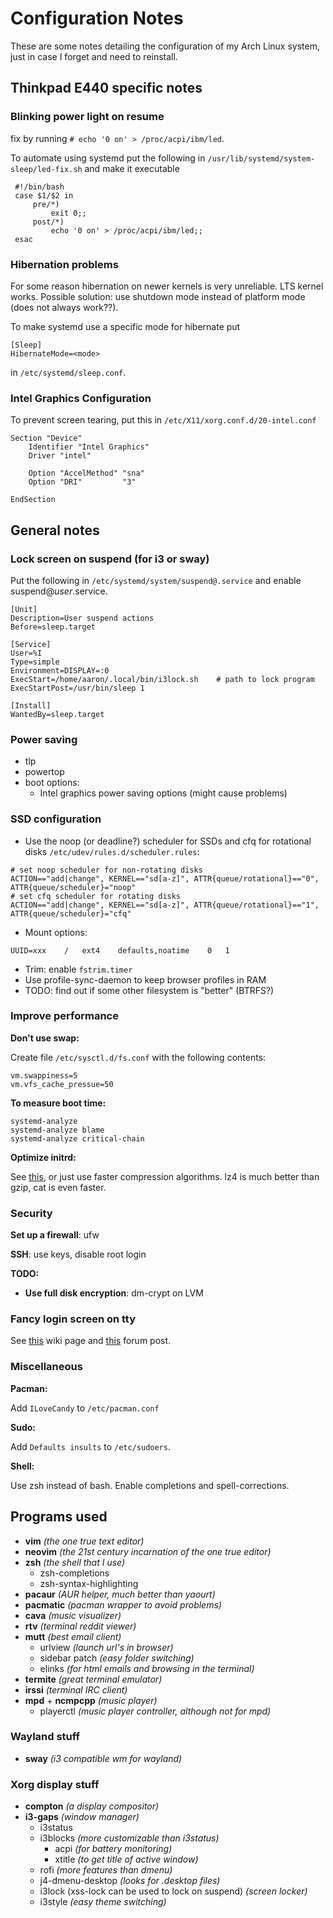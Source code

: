 # Configuration Notes
These are some notes detailing the configuration of my Arch Linux system, just in case I forget and need to reinstall.

## Thinkpad E440 specific notes

### Blinking power light on resume
fix by running ```# echo '0 on' > /proc/acpi/ibm/led```.

To automate using systemd put the following in ```/usr/lib/systemd/system-sleep/led-fix.sh``` and make it executable

```
 #!/bin/bash
 case $1/$2 in
     pre/*)
         exit 0;;
     post/*)
         echo '0 on' > /proc/acpi/ibm/led;;
 esac
```
### Hibernation problems
For some reason hibernation on newer kernels is very unreliable. LTS kernel works.
Possible solution: use shutdown mode instead of platform mode (does not always work??).

To make systemd use a specific mode for hibernate put

    [Sleep]
    HibernateMode=<mode>

in `/etc/systemd/sleep.conf`.

### Intel Graphics Configuration
To prevent screen tearing, put this in `/etc/X11/xorg.conf.d/20-intel.conf`
```
Section "Device"
    Identifier "Intel Graphics"
    Driver "intel"

    Option "AccelMethod" "sna"
    Option "DRI"         "3"

EndSection
```

## General notes

### Lock screen on suspend (for i3 or sway)
Put the following in `/etc/systemd/system/suspend@.service` and enable suspend@*user*.service.
```
[Unit]
Description=User suspend actions
Before=sleep.target

[Service]
User=%I
Type=simple
Environment=DISPLAY=:0
ExecStart=/home/aaron/.local/bin/i3lock.sh    # path to lock program
ExecStartPost=/usr/bin/sleep 1

[Install]
WantedBy=sleep.target
```

### Power saving
- tlp
- powertop
- boot options:
    - Intel graphics power saving options (might cause problems)

### SSD configuration
- Use the noop (or deadline?) scheduler for SSDs and cfq for rotational disks `/etc/udev/rules.d/scheduler.rules`:
```
# set noop scheduler for non-rotating disks
ACTION=="add|change", KERNEL=="sd[a-z]", ATTR{queue/rotational}=="0", ATTR{queue/scheduler}="noop"
# set cfq scheduler for rotating disks
ACTION=="add|change", KERNEL=="sd[a-z]", ATTR{queue/rotational}=="1", ATTR{queue/scheduler}="cfq"
```
- Mount options:
```
UUID=xxx    /   ext4    defaults,noatime    0   1
```
- Trim: enable `fstrim.timer`
- Use profile-sync-daemon to keep browser profiles in RAM
- TODO: find out if some other filesystem is "better" (BTRFS?)

### Improve performance
**Don't use swap:**

Create file `/etc/sysctl.d/fs.conf` with the following contents:

    vm.swappiness=5
    vm.vfs_cache_pressue=50

**To measure boot time:**

    systemd-analyze
    systemd-analyze blame
    systemd-analyze critical-chain

**Optimize initrd:**

See [this](http://blog.falconindy.com/articles/optmizing-bootup-with-mkinitcpio.html), or just use faster compression algorithms.
lz4 is much better than gzip, cat is even faster.


### Security
**Set up a firewall**: ufw

**SSH**: use keys, disable root login

**TODO:**
- **Use full disk encryption**: dm-crypt on LVM

### Fancy login screen on tty
See [this](https://wiki.archlinux.org/index.php/Configure_virtual_console_colors) wiki page and [this](https://bbs.archlinux.org/viewtopic.php?pid=386429#p386429) forum post.

### Miscellaneous
**Pacman:**

Add `ILoveCandy` to `/etc/pacman.conf`

**Sudo:**

Add `Defaults insults` to `/etc/sudoers`.

**Shell:**

Use zsh instead of bash. Enable completions and spell-corrections.

## Programs used
- **vim** *(the one true text editor)*
- **neovim** *(the 21st century incarnation of the one true editor)*
- **zsh** *(the shell that I use)*
    - zsh-completions
    - zsh-syntax-highlighting
- **pacaur** *(AUR helper, much better than yaourt)*
- **pacmatic** *(pacman wrapper to avoid problems)*
- **cava** *(music visualizer)*
- **rtv** *(terminal reddit viewer)*
- **mutt** *(best email client)*
    - urlview *(launch url's in browser)*
    - sidebar patch *(easy folder switching)*
    - elinks *(for html emails and browsing in the terminal)*
- **termite** *(great terminal emulator)*
- **irssi** *(terminal IRC client)*
- **mpd** + **ncmpcpp** *(music player)*
    - playerctl *(music player controller, although not for mpd)*

### Wayland stuff
- **sway** *(i3 compatible wm for wayland)*

### Xorg display stuff
- **compton** *(a display compositor)*
- **i3-gaps** *(window manager)*
    - i3status
    - i3blocks *(more customizable than i3status)*
        - acpi *(for battery monitoring)*
        - xtitle *(to get title of active window)*
    - rofi *(more features than dmenu)*
    - j4-dmenu-desktop *(looks for .desktop files)*
    - i3lock (xss-lock can be used to lock on suspend) *(screen locker)*
    - i3style *(easy theme switching)*

